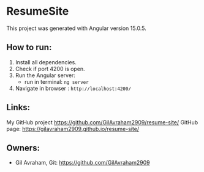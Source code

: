 # ResumeSite

This project was generated with Angular version 15.0.5.

 ## How to run:
1. Install all dependencies.
2. Check if port 4200 is open.
3. Run the Angular server:
    * run in terminal: `ng server`
4. Navigate in browser : `http://localhost:4200/` 

## Links:
My GitHub project https://github.com/GilAvraham2909/resume-site/
GitHub page: https://gilavraham2909.github.io/resume-site/

## Owners:
* Gil Avraham, Git: https://github.com/GilAvraham2909
